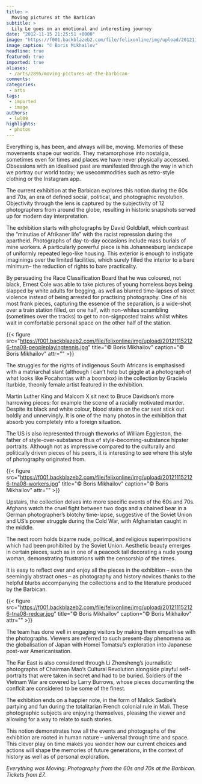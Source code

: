 ```yaml
---
title: >
  Moving pictures at the Barbican
subtitle: >
  Lily Le goes on an emotional and interesting journey
date: "2012-11-15 21:25:51 +0000"
image: "https://f001.backblazeb2.com/file/felixonline/img/upload/201211152125-tna08-nails.jpg"
image_caption: "© Boris Mikhailov"
headline: true
featured: true
imported: true
aliases:
 - /arts/2895/moving-pictures-at-the-barbican-
comments:
categories:
 - arts
tags:
 - imported
 - image
authors:
 - lwl09
highlights:
 - photos
---
```


Everything is, has been, and always will be, moving. Memories of these movements shape our worlds. They metamorphose into nostalgia, sometimes even for times and places we have never physically accessed. Obsessions with an idealised past are manifested through the way in which we portray our world today; we usecommodities such as retro-style clothing or the Instagram app.

The current exhibition at the Barbican explores this notion during the 60s and 70s, an era of defined social, political, and photographic revolution. Objectivity through the lens is captured by the subjectivity of 12 photographers from around the globe, resulting in historic snapshots served up for modern day interpretation.

The exhibition starts with photographs by David Goldblatt, which contrast the “minutiae of Afrikaner life” with the racist repression during the apartheid. Photographs of day-to-day occasions include mass burials of mine workers. A particularly powerful piece is his Johannesburg landscape of uniformly repeated lego-like housing. This exterior is enough to instigate imaginings over the limited facilities, which surely filled the interior to a bare minimum– the reduction of rights to bare practicality.

By persuading the Race Classification Board that he was coloured, not black, Ernest Cole was able to take pictures of young homeless boys being slapped by white adults for begging, as well as blurred time-lapses of street violence instead of being arrested for practising photography.
 One of his most frank pieces, capturing the essence of the separation, is a wide-shot over a train station filled, on one half, with non-whites scrambling (sometimes over the tracks) to get to non-signposted trains whilst whites wait in comfortable personal space on the other half of the station.

{{< figure src="https://f001.backblazeb2.com/file/felixonline/img/upload/201211152126-tna08-peopleplayingtennis.jpg" title="© Boris Mikhailov" caption="© Boris Mikhailov" attr="" >}}

The struggles for the rights of indigenous South Africans is emphasised with a matriarchal slant (although I can’t help but giggle at a photograph of what looks like Pocahontas with a boombox) in the collection by Graciela Iturbide, theonly female artist featured in the exhibition.

Martin Luther King and Malcom X sit next to Bruce Davidson’s more harrowing pieces: for example the scene of a racially motivated murder. Despite its black and white colour, blood stains on the car seat stick out boldly and unnervingly. It is one of the many photos in the exhibition that absorb you completely into a foreign situation.

The US is also represented through theworks of William Eggleston, the father of style-over-substance thus of style-becoming-substance hipster portraits. Although not as impressive compared to the culturally and politically driven pieces of his peers, it is interesting to see where this style of photography originated from.

{{< figure src="https://f001.backblazeb2.com/file/felixonline/img/upload/201211152126-tna08-workers.jpg" title="© Boris Mikhailov" caption="© Boris Mikhailov" attr="" >}}

Upstairs, the collection delves into more specific events of the 60s and 70s.
 Afghans watch the cruel fight between two dogs and a chained bear in a German photographer’s blotchy time-lapse, suggestive of the Soviet Union and US’s power struggle during the Cold War, with Afghanistan caught in the middle.

The next room holds bizarre nude, political, and religious superimpositions which had been prohibited by the Soviet Union. Aesthetic beauty emerges in certain pieces, such as in one of a peacock tail decorating a nude young woman, demonstrating frustrations with the censorship of the times.

It is easy to reflect over and enjoy all the pieces in the exhibition – even the seemingly abstract ones – as photography and history novices thanks to the helpful blurbs accompanying the collections and to the literature produced by the Barbican.

{{< figure src="https://f001.backblazeb2.com/file/felixonline/img/upload/201211152126-tna08-redcar.jpg" title="© Boris Mikhailov" caption="© Boris Mikhailov" attr="" >}}

The team has done well in engaging visitors by making them empathise with the photographs. Viewers are referred to such present-day phenomena as the globalisation of Japan with Homei Tomatsu’s exploration into Japanese post-war Americanisation.

The Far East is also considered through Li Zhensheng’s journalistic photographs of Chairman Mao’s Cultural Revolution alongside playful self-portraits that were taken in secret and had to be buried.
 Soldiers of the Vietnam War are covered by Larry Burrows, whose pieces documenting the conflcit are considered to be some of the finest.

The exhibition ends on a happier note, in the form of Malick Sadibé’s partying and fun during the totalitarian French colonial rule in Mali. These photographic subjects are enjoying themselves, pleasing the viewer and allowing for a way to relate to such stories.

This notion demonstrates how all the events and photographs of the exhibition are rooted in human nature – universal through time and space. This clever play on time makes you wonder how our current choices and actions will shape the memories of future generations, in the context of history as well as of personal exploration.

_Everything was Moving: Photography from the 60s and 70s at the Barbican. Tickets from £7._
